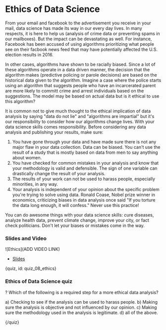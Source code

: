 # Ethics of Data Science

From your email and facebook to the advertisement you receive in your mail, data science has made its way in our every day lives. In many respects, it is here to help us (analysis of crime data or preventing spams in our mailboxes). But the impact can be devastating as well. For instance, Facebook has been accused of using algorithms prioritizing what people see on their facbook news feed that may have potentially affected the U.S. election results in 2016. 

In other cases, algorithms have shown to be racially biased. Since a lot of these algorithms operate in a data driven manner, the decision that the algorithm makes (predictive policing or parole decisions) are based on the historical data given to the algorithm. Imagine a case where the police starts using an algorithm that suggests people who have an incarcerated parent are more likely to committ crime and arrest individuals based on the suggestions. The model may be based on actual data but is it ethical to use this algorithm?

It is common not to give much thought to the ethical implication of data analysis by saying "data do not lie" and "algorithms are impartial" but it's our responsibility to consider how our algorithms change lives. With your data science skills comes responsibility. Before considering any data analysis and publishing your results, make sure:

1. You have gone through your data and have made sure there is not any major flaw in your data collection. Data can be biased. You can't use the result of a study that is mostly based on data from men to say anything about women.
2. You have checked for common mistakes in your analysis and know that your methodology is valid and defensible. The sign of one variable can drastically change the result of your analysis.
3. The results of your work can not be used to harass people, especially minorities, in any way.
4. Your analysis is independent of your opinion about the specific problem you're trying to solve using data. Ronald Coase, Nobel prize winner in economics, criticizing biases in data analysis once said "If you torture the data long enough, it will confess." Never use this practice!

You can do awesome things with your data science skills: cure diseases, analyze health data, prevent climate change, improve your city, or fact check politicians. Don't let your biases or mistakes come in the way.


### Slides and Video

![Ethics](ADD VIDEO LINK)

* [Slides](https://docs.google.com/presentation/d/16uo-gTCdjtWjdGOxejVTIz9JdZi-Gu7lgSsNx2SdPhU/edit?usp=sharing)

{quiz, id: quiz_08_ethics}

### Ethics of Data Science quiz

? Which of the following is a required step for a more ethical data analysis?

a) Checking to see if the analysis can be used to harass people.
b) Making sure the analysis is objective and not influenced by our opinion.
c) Making sure the methodology used in the analysis is legitimate.
d) all of the above.


{/quiz}